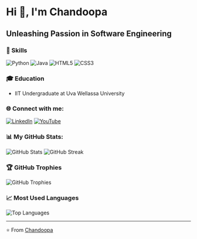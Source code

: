 # Hi 👋, I'm Chandoopa

## Unleashing Passion in Software Engineering

### 🚀 Skills
![Python](https://img.shields.io/badge/-Python-3776AB?style=flat&logo=python&logoColor=white)
![Java](https://img.shields.io/badge/-Java-007396?style=flat&logo=java&logoColor=white)
![HTML5](https://img.shields.io/badge/-HTML5-E34F26?style=flat&logo=html5&logoColor=white)
![CSS3](https://img.shields.io/badge/-CSS3-1572B6?style=flat&logo=css3&logoColor=white)

### 🎓 Education
- IIT Undergraduate at Uva Wellassa University

### 🌐 Connect with me:
[![LinkedIn](https://img.shields.io/badge/-LinkedIn-0077B5?style=flat&logo=linkedin&logoColor=white)](Your-LinkedIn-URL)
[![YouTube](https://img.shields.io/badge/-YouTube-FF0000?style=flat&logo=youtube&logoColor=white)](Your-YouTube-URL)

### 📊 My GitHub Stats:
![GitHub Stats](https://github-readme-stats.vercel.app/api?username=your-username&show_icons=true&theme=dark)
![GitHub Streak](https://github-readme-streak-stats.herokuapp.com/?user=your-username&theme=dark)

### 🏆 GitHub Trophies
![GitHub Trophies](https://github-profile-trophy.vercel.app/?username=your-username&theme=darkhub)

### 📈 Most Used Languages
![Top Languages](https://github-readme-stats.vercel.app/api/top-langs/?username=your-username&layout=compact&theme=dark)

---
⭐️ From [Chandoopa](https://github.com/your-username)
